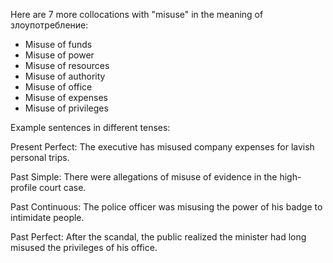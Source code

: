  Here are 7 more collocations with "misuse" in the meaning of злоупотребление:

- Misuse of funds
- Misuse of power
- Misuse of resources 
- Misuse of authority
- Misuse of office
- Misuse of expenses
- Misuse of privileges

Example sentences in different tenses:

Present Perfect: The executive has misused company expenses for lavish personal trips.

Past Simple: There were allegations of misuse of evidence in the high-profile court case.

Past Continuous: The police officer was misusing the power of his badge to intimidate people.

Past Perfect: After the scandal, the public realized the minister had long misused the privileges of his office.